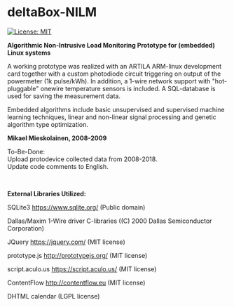 # deltaBox-NILM
[![License: MIT](https://img.shields.io/badge/License-MIT-yellow.svg)](https://opensource.org/licenses/MIT)

<b>Algorithmic Non-Intrusive Load Monitoring Prototype for (embedded) Linux systems</b>
<br/>

A working prototype was realized with an ARTILA ARM-linux development card together with a custom photodiode circuit triggering on output of the powermeter (1k pulse/kWh). In addition, a 1-wire network support with "hot-pluggable" onewire temperature sensors is included. A SQL-database is used for saving the measurement data.
<br/>

Embedded algorithms include basic unsupervised and supervised machine learning techniques, linear and non-linear signal processing and genetic algorithm type optimization.

<b>Mikael Mieskolainen, 2008-2009</b>
<br/>

To-Be-Done:
<br/>
Upload protodevice collected data from 2008-2018.
<br/>
Update code comments to English.

<br/>

<b>External Libraries Utilized:</b>


SQLite3 https://www.sqlite.org/ (Public domain)

Dallas/Maxim 1-Wire driver C-libraries ((C) 2000 Dallas Semiconductor Corporation)

JQuery https://jquery.com/ (MIT license)

prototype.js http://prototypejs.org/ (MIT license)

script.aculo.us https://script.aculo.us/ (MIT license)

ContentFlow http://contentflow.eu (MIT license)

DHTML calendar (LGPL license)
